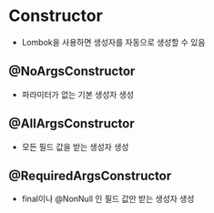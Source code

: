 # Constructor
- Lombok을 사용하면 생성자를 자동으로 생성할 수 있음

## @NoArgsConstructor
- 파라미터가 없는 기본 생성자 생성

## @AllArgsConstructor
- 모든 필드 값을 받는 생성자 생성

## @RequiredArgsConstructor
- final이나 @NonNull 인 필드 값만 받는 생성자 생성